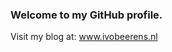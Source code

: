 ### Welcome to my GitHub profile.
Visit my blog at: www.ivobeerens.nl

<!--
**ibeerens/ibeerens** is a ✨ _special_ ✨ repository because its `README.md` (this file) appears on your GitHub profile.

Here are some ideas to get you started:

- 🔭 I’m currently working on ...
- 🌱 I’m currently learning ...
- 👯 I’m looking to collaborate on ...
- 🤔 I’m looking for help with ...
- 💬 Ask me about ...
- 📫 How to reach me: ...
- 😄 Pronouns: ...
- ⚡ Fun fact: ...
-->

<!--
 [![LinkedIn](https://img.shields.io/badge/LinkedIn-0077B5?style=for-the-badge&logo=linkedin&logoColor=white)


[linkedin]: https://www.linkedin.com/in/ivobeerens/
-->

